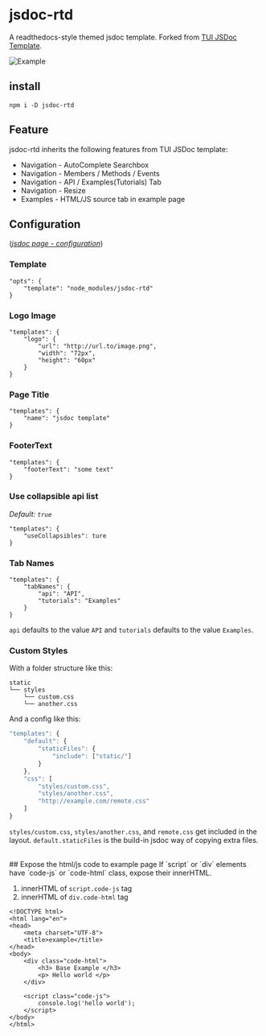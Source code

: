 # jsdoc-rtd
A readthedocs-style themed jsdoc template. Forked from [TUI JSDoc Template](https://github.com/nhnent/tui.jsdoc-template).

![Example](https://cloud.githubusercontent.com/assets/213060/23259167/0dd22ca4-f9cc-11e6-9d5e-3ed926c85296.png)
## install
```
npm i -D jsdoc-rtd
```

## Feature
jsdoc-rtd inherits the following features from TUI JSDoc template:

* Navigation - AutoComplete Searchbox
* Navigation - Members / Methods / Events
* Navigation - API / Examples(Tutorials) Tab
* Navigation - Resize
* Examples - HTML/JS source tab in example page

## Configuration
([*jsdoc page - configuration*](http://usejsdoc.org/about-configuring-jsdoc.html#incorporating-command-line-options-into-the-configuration-file))

### Template
```
"opts": {
    "template": "node_modules/jsdoc-rtd"
}
```

### Logo Image
```
"templates": {
    "logo": {
        "url": "http://url.to/image.png",
        "width": "72px",
        "height": "60px"
    }
}
```

### Page Title
```
"templates": {
    "name": "jsdoc template"
}
```

### FooterText
```
"templates": {
    "footerText": "some text"
}
```

### Use collapsible api list
*Default: `true`*
```
"templates": {
    "useCollapsibles": ture
}
```

### Tab Names
```
"templates": {
    "tabNames": {
        "api": "API",
        "tutorials": "Examples"
    }
}
```

`api` defaults to the value `API` and `tutorials` defaults to the value `Examples`.

### Custom Styles
With a folder structure like this:
```
static
└── styles
    └── custom.css
    └── another.css
```
And a config like this:
```js
"templates": {
    "default": {
        "staticFiles": {
            "include": ["static/"]
        }
    },
    "css": [
        "styles/custom.css",
        "styles/another.css",
        "http://example.com/remote.css"
    ]
}
```

`styles/custom.css`, `styles/another.css`, and `remote.css` get included in the layout.
`default.staticFiles` is the build-in jsdoc way of copying extra files.

<br>
## Expose the html/js code to example page
If `script` or `div` elements have `code-js` or `code-html` class, expose their innerHTML.

1. innerHTML of `script.code-js` tag
2. innerHTML of `div.code-html` tag

```
<!DOCTYPE html>
<html lang="en">
<head>
    <meta charset="UTF-8">
    <title>example</title>
</head>
<body>
    <div class="code-html">
        <h3> Base Example </h3>
        <p> Hello world </p>
    </div>

    <script class="code-js">
        console.log('hello world');
    </script>
</body>
</html>

```
